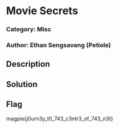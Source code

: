 # Movie Secrets
### Category: Misc
### Author: Ethan Sengsavang (Petiole)

## Description

## Solution

## Flag
magpie{j0urn3y\_t0\_743\_c3ntr3\_of\_743\_n3t}
